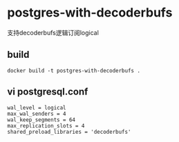 # postgres-with-decoderbufs
支持decoderbufs逻辑订阅logical

## build
```shell
docker build -t postgres-with-decoderbufs .
```

## vi postgresql.conf
``` text
wal_level = logical
max_wal_senders = 4
wal_keep_segments = 64
max_replication_slots = 4
shared_preload_libraries = 'decoderbufs'
```
